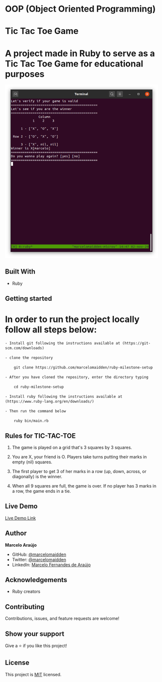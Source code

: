 # OOP (Object Oriented Programming)
# Tic Tac Toe Game

# A project made in Ruby to serve as a Tic Tac Toe Game for educational purposes

![screenshot](./screenshot.png)


## Built With

- Ruby

## Getting started
# In order to run the project locally follow all steps below:
    - Install git following the instructions available at (https://git-scm.com/downloads)

    - clone the repository 

        git clone https://github.com/marcelomaidden/ruby-milestone-setup

    - After you have cloned the repository, enter the directory typing 
        
        cd ruby-milestone-setup

    - Install ruby following the instructions available at (https://www.ruby-lang.org/en/downloads/)

    - Then run the command below

        ruby bin/main.rb

## Rules for TIC-TAC-TOE

1. The game is played on a grid that's 3 squares by 3 squares.

2. You are X, your friend is O. Players take turns putting their marks in empty (nil) squares.

3. The first player to get 3 of her marks in a row (up, down, across, or diagonally) is the winner.

4. When all 9 squares are full, the game is over. If no player has 3 marks in a row, the game ends in a tie.

## Live Demo

[Live Demo Link](https://repl.it/repls/StupendousWearyEfficiency#README.md)

## Author

**Marcelo Araújo**

- GitHub: [@marcelomaidden](https://github.com/marcelomaidden)
- Twitter: [@marcelomaidden](https://twitter.com/marcelomaidden)
- LinkedIn: [Marcelo Fernandes de Araújo](https://www.linkedin.com/in/marcelo-fernandes-de-ara%C3%BAjo-56700a171/)

## Acknowledgements
- Ruby creators

##  Contributing

Contributions, issues, and feature requests are welcome!

## Show your support

Give a ⭐️ if you like this project!

## License

This project is [MIT](./LICENSE) licensed.
